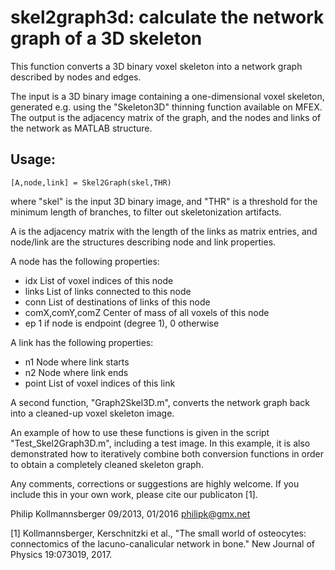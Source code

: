 # skel2graph3d: calculate the network graph of a 3D skeleton

This function converts a 3D binary voxel skeleton into a network graph described by nodes and edges.

The input is a 3D binary image containing a one-dimensional voxel skeleton,
generated e.g. using the "Skeleton3D" thinning function available on MFEX.
The output is the adjacency matrix of the graph, and the nodes and links of the network as MATLAB structure.

## Usage:

`[A,node,link] = Skel2Graph(skel,THR)`

where "skel" is the input 3D binary image, and "THR" is a threshold for the
minimum length of branches, to filter out skeletonization artifacts.

A is the adjacency matrix with the length of the links as matrix entries,
and node/link are the structures describing node and link properties.

A node has the following properties:

- idx             List of voxel indices of this node
- links           List of links connected to this node
- conn            List of destinations of links of this node
- comX,comY,comZ  Center of mass of all voxels of this node
- ep              1 if node is endpoint (degree 1), 0 otherwise

A link has the following properties:

- n1      Node where link starts
- n2      Node where link ends
- point   List of voxel indices of this link

A second function, "Graph2Skel3D.m", converts the network graph back into a cleaned-up voxel skeleton image.

An example of how to use these functions is given in the script "Test_Skel2Graph3D.m",
including a test image. In this example, it is also demonstrated how to iteratively combine
both conversion functions in order to obtain a completely cleaned skeleton graph.

Any comments, corrections or suggestions are highly welcome.
If you include this in your own work, please cite our publicaton [1].

Philip Kollmannsberger 09/2013, 01/2016
philipk@gmx.net

[1] Kollmannsberger, Kerschnitzki et al.,
"The small world of osteocytes: connectomics of the lacuno-canalicular network in bone."
New Journal of Physics 19:073019, 2017.
